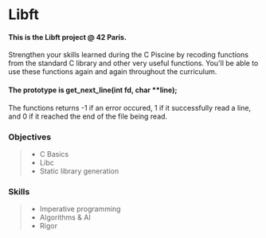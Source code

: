 # Libft
#### This is the Libft project @ 42 Paris.

Strengthen your skills learned during the C Piscine by recoding functions from the standard C library and other very useful functions. You'll be able to use these functions again and again throughout the curriculum.

#### The prototype is get_next_line(int fd, char **line);
The functions returns -1 if an error occured, 1 if it successfully read a line, and 0 if it reached the end of the file being read.

### Objectives
> - C Basics 
> - Libc 
> - Static library generation

### Skills
> - Imperative programming
> - Algorithms & AI
> - Rigor
